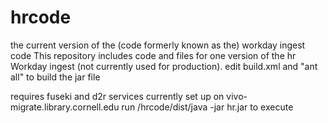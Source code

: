 hrcode
======

the current version of the (code formerly known as the) workday ingest code
 This repository includes code and files for one version of the hr Workday ingest (not currently used for production).
  edit build.xml and "ant all" to build the jar file

 requires fuseki and d2r services currently set up on vivo-migrate.library.cornell.edu
 run /hrcode/dist/java -jar hr.jar to execute
